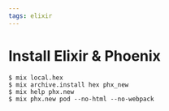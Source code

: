 ```yaml
---
tags: elixir
---
```


# Install Elixir & Phoenix

``` shell
$ mix local.hex
$ mix archive.install hex phx_new
$ mix help phx.new
$ mix phx.new pod --no-html --no-webpack
```